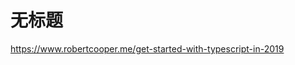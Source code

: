 # 无标题

<!--
ID: d11051e7-fd24-4fa9-b7af-2e5dc5970b36
Status: draft
Date: 2020-05-28T14:09:32
Modified: 2020-05-28T14:09:32
wp_id: 1156
-->

https://www.robertcooper.me/get-started-with-typescript-in-2019